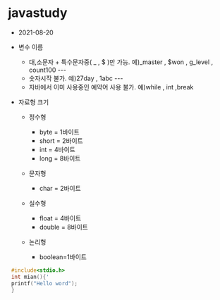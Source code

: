 # javastudy
  - 2021-08-20
  
  - 변수 이름 
    - 대,소문자 + 특수문자중( _ , $ )만 가능. 예)_master , $won , g_level , count100 ---
    - 숫자시작 불가. 예)27day , 1abc ---
    - 자바에서 이미 사용중인 예약어 사용 불가. 예)while , int ,break 
  - 자료형 크기
    - 정수형
      - byte  = 1바이트
      - short = 2바이트 
      - int   = 4바이트
      - long  = 8바이트
    - 문자형
      - char   = 2바이트

    - 실수형
      - float  = 4바이트
      - double = 8바이트
  
    - 논리형
      - boolean=1바이트 
```c
 #include<stdio.h>
 int mian(){'
 printf("Hello word");
 }
```














